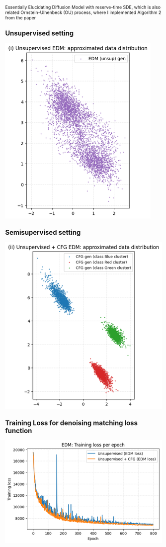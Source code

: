 Essentially Elucidating Diffusion Model with reserve-time SDE, which is also related Ornstein-Ulhenbeck (OU) process, where I implemented Algorithm 2 from the paper

## Unsupervised setting
![image](unsup_approxDataDistribution.png) 

## Semisupervised setting
![image](unsup-cfg_approxDataDistribution.png)

## Training Loss for denoising matching loss function
![image](denoisingMatchingLoss_for_2trainings.png)
